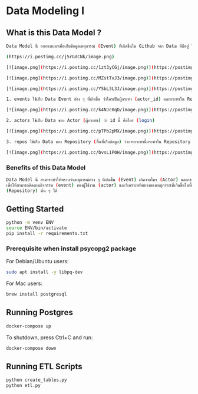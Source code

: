 # Data Modeling I

## What is this Data Model ?

```sh
Data Model นี้ ออกแบบมาเพื่อเก็บข้อมูลเหตุการณ์ (Event) ที่เกิดขึ้นใน Github จาก Data ที่มีอยู่ โดยประกอบด้วย 3 Table 

(https://i.postimg.cc/j5rGdCNk/image.png)

[![image.png](https://i.postimg.cc/1zt3yCGj/image.png)](https://postimg.cc/nXyJk1w4)

[![image.png](https://i.postimg.cc/MZstTvJ3/image.png)](https://postimg.cc/K4Mtpczt)

[![image.png](https://i.postimg.cc/YSbL3L3J/image.png)](https://postimg.cc/06KN5Qhf)

1. events ใช้เก็บ Data Event ต่าง ๆ ที่เกิดขึ้น ว่าใครเป็นผู้กระทำ (actor_id) และกระทำใน Repository ใด (repo_id) 

[![image.png](https://i.postimg.cc/k4NJc0qD/image.png)](https://postimg.cc/8J5gknFV)

2. actors ใช้เก็บ Data ของ Actor (ผู้กระทำ) ว่า id นี้ คือใคร (login)

[![image.png](https://i.postimg.cc/pTPb2pMX/image.png)](https://postimg.cc/TyNH02PZ)

3. repos ใช้เก็บ Data ของ Repository (พื้นที่เก็บข้อมูล) ว่าการกระทำนี้กระทำใน Repository ใด (name)

[![image.png](https://i.postimg.cc/bvsL1P0H/image.png)](https://postimg.cc/VSPjc3Vd)

```
### Benefits of this Data Model

```sh
Data Model นี้ สามารถทำให้ทราบว่าเหตุการณ์ต่าง ๆ ที่เกิดขึ้น (Event) เกิดจากใคร (Actor) และกระทำใน Repository ใด
เพื่อให้สามารถติดตามกิจกรรม (event) ของผู้ใช้งาน (actor) และวิเคราะห์ทิศทางของเหตุการณ์ที่เกิดขึ้นในพื้นที่เก็บข้อมูล
(Repository) นั้น ๆ ได้
```

## Getting Started

```sh
python -m venv ENV
source ENV/bin/activate
pip install -r requirements.txt
```

### Prerequisite when install psycopg2 package

For Debian/Ubuntu users:

```sh
sudo apt install -y libpq-dev
```

For Mac users:

```sh
brew install postgresql
```

## Running Postgres

```sh
docker-compose up
```

To shutdown, press Ctrl+C and run:

```sh
docker-compose down
```

## Running ETL Scripts

```sh
python create_tables.py
python etl.py
```
